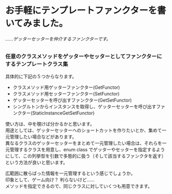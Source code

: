 # お手軽にテンプレートファンクターを書いてみました。  
###### ……ゲッターセッターを仲介するファンクターです。  
### 任意のクラスメソッドをゲッターやセッターとしてファンクターにするテンプレートクラス集  
  
具体的に下記の５つからなります。  
  
* クラスメソッド用ゲッターファンクター(GetFunctor)
* クラスメソッド用セッターファンクター(SetFunctor)
* ゲッターセッターを呼び出すファンクター(GetSetFunctor)
* シングルトンからインスタンスを取得し、ゲッターセッターを呼び出すファンクター(StaticInstanceGetSetFunctor)
  
使い方は、中を覗けば分かるかと思います。  
用途としては、ゲッターセッターへのショートカットを作りたいとか、集めて一元管理したい場合などがあります。  
異なるクラスのゲッターセッターをまとめて一元管理したい場合は、それらを一元管理するクラスを用意し、enum class でゲッターやセッターを指定するようにして、この列挙型を引数で多態的に扱う（そして該当するファンクタを返す）という方法が良いと思います。  
  
広範囲に散らばった情報を一元管理するという感じでしょうか。  
印象として、ゲーム向け？ 判らないけど……  
メソッドを指定できるので、同じクラスに対していくつも用意できます。

